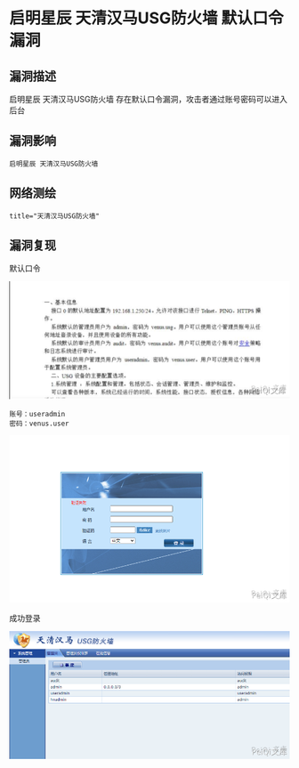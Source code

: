 # 启明星辰 天清汉马USG防火墙 默认口令漏洞

## 漏洞描述

启明星辰 天清汉⻢USG防⽕墙 存在默认口令漏洞，攻击者通过账号密码可以进入后台

## 漏洞影响 

```
启明星辰 天清汉马USG防火墙
```

## 网络测绘

```
title="天清汉马USG防火墙"
```

## 漏洞复现

默认口令



![](images/202202162254777.png)

```plain
账号：useradmin
密码：venus.user
```

![](images/202202162255446.png)

成功登录

![](images/202202162255311.png)